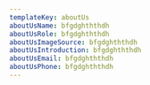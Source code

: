 ```yaml
---
templateKey: aboutUs
aboutUsName: bfgdghththdh
aboutUsRole: bfgdghththdh
aboutUsImageSource: bfgdghththdh
aboutUsIntroduction: bfgdghththdh
aboutUsEmail: bfgdghththdh
aboutUsPhone: bfgdghththdh
---
```


